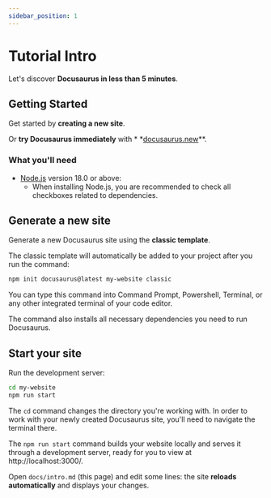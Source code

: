 ```yaml
---
sidebar_position: 1
---
```


# Tutorial Intro

Let's discover **Docusaurus in less than 5 minutes**.

## Getting Started

Get started by **creating a new site**.

Or **try Docusaurus immediately** with *
*[docusaurus.new](https://docusaurus.new)**.

### What you'll need

- [Node.js](https://nodejs.org/en/download/) version 18.0 or above:
    - When installing Node.js, you are recommended to check all checkboxes
      related to dependencies.

## Generate a new site

Generate a new Docusaurus site using the **classic template**.

The classic template will automatically be added to your project after you run
the command:

```bash
npm init docusaurus@latest my-website classic
```

You can type this command into Command Prompt, Powershell, Terminal, or any
other integrated terminal of your code editor.

The command also installs all necessary dependencies you need to run
Docusaurus.

## Start your site

Run the development server:

```bash
cd my-website
npm run start
```

The `cd` command changes the directory you're working with. In order to work
with your newly created Docusaurus site, you'll need to navigate the terminal
there.

The `npm run start` command builds your website locally and serves it through a
development server, ready for you to view at http://localhost:3000/.

Open `docs/intro.md` (this page) and edit some lines: the site **reloads
automatically** and displays your changes.
